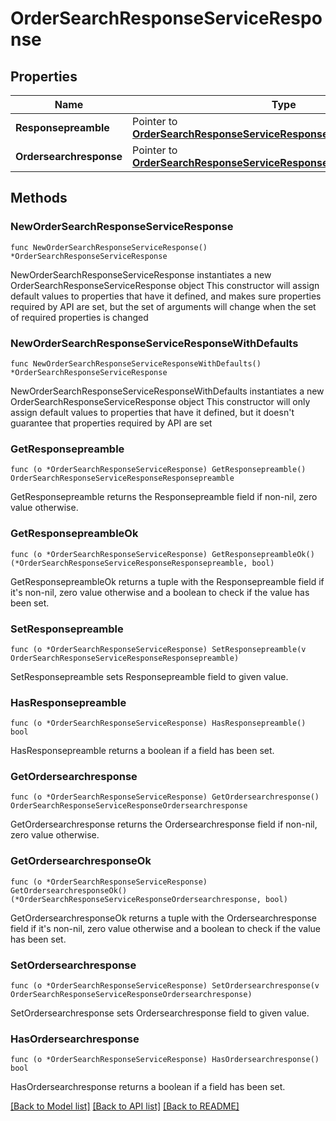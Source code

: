 # OrderSearchResponseServiceResponse

## Properties

Name | Type | Description | Notes
------------ | ------------- | ------------- | -------------
**Responsepreamble** | Pointer to [**OrderSearchResponseServiceResponseResponsepreamble**](OrderSearchResponseServiceResponseResponsepreamble.md) |  | [optional] 
**Ordersearchresponse** | Pointer to [**OrderSearchResponseServiceResponseOrdersearchresponse**](OrderSearchResponseServiceResponseOrdersearchresponse.md) |  | [optional] 

## Methods

### NewOrderSearchResponseServiceResponse

`func NewOrderSearchResponseServiceResponse() *OrderSearchResponseServiceResponse`

NewOrderSearchResponseServiceResponse instantiates a new OrderSearchResponseServiceResponse object
This constructor will assign default values to properties that have it defined,
and makes sure properties required by API are set, but the set of arguments
will change when the set of required properties is changed

### NewOrderSearchResponseServiceResponseWithDefaults

`func NewOrderSearchResponseServiceResponseWithDefaults() *OrderSearchResponseServiceResponse`

NewOrderSearchResponseServiceResponseWithDefaults instantiates a new OrderSearchResponseServiceResponse object
This constructor will only assign default values to properties that have it defined,
but it doesn't guarantee that properties required by API are set

### GetResponsepreamble

`func (o *OrderSearchResponseServiceResponse) GetResponsepreamble() OrderSearchResponseServiceResponseResponsepreamble`

GetResponsepreamble returns the Responsepreamble field if non-nil, zero value otherwise.

### GetResponsepreambleOk

`func (o *OrderSearchResponseServiceResponse) GetResponsepreambleOk() (*OrderSearchResponseServiceResponseResponsepreamble, bool)`

GetResponsepreambleOk returns a tuple with the Responsepreamble field if it's non-nil, zero value otherwise
and a boolean to check if the value has been set.

### SetResponsepreamble

`func (o *OrderSearchResponseServiceResponse) SetResponsepreamble(v OrderSearchResponseServiceResponseResponsepreamble)`

SetResponsepreamble sets Responsepreamble field to given value.

### HasResponsepreamble

`func (o *OrderSearchResponseServiceResponse) HasResponsepreamble() bool`

HasResponsepreamble returns a boolean if a field has been set.

### GetOrdersearchresponse

`func (o *OrderSearchResponseServiceResponse) GetOrdersearchresponse() OrderSearchResponseServiceResponseOrdersearchresponse`

GetOrdersearchresponse returns the Ordersearchresponse field if non-nil, zero value otherwise.

### GetOrdersearchresponseOk

`func (o *OrderSearchResponseServiceResponse) GetOrdersearchresponseOk() (*OrderSearchResponseServiceResponseOrdersearchresponse, bool)`

GetOrdersearchresponseOk returns a tuple with the Ordersearchresponse field if it's non-nil, zero value otherwise
and a boolean to check if the value has been set.

### SetOrdersearchresponse

`func (o *OrderSearchResponseServiceResponse) SetOrdersearchresponse(v OrderSearchResponseServiceResponseOrdersearchresponse)`

SetOrdersearchresponse sets Ordersearchresponse field to given value.

### HasOrdersearchresponse

`func (o *OrderSearchResponseServiceResponse) HasOrdersearchresponse() bool`

HasOrdersearchresponse returns a boolean if a field has been set.


[[Back to Model list]](../README.md#documentation-for-models) [[Back to API list]](../README.md#documentation-for-api-endpoints) [[Back to README]](../README.md)


